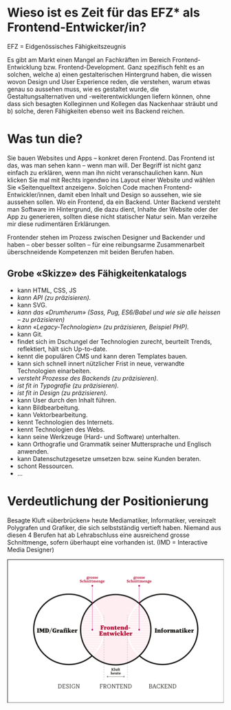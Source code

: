 # Wieso ist es Zeit für das EFZ* als Frontend-Entwicker/in?

EFZ = Eidgenössisches Fähigkeitszeugnis

Es gibt am Markt einen Mangel an Fachkräften im Bereich Frontend-Entwicklung bzw. Frontend-Development. Ganz spezifisch fehlt es an solchen, welche a) einen gestalterischen Hintergrund haben, die wissen wovon Design und User Experience reden, die verstehen, warum etwas genau so aussehen muss, wie es gestaltet wurde, die Gestaltungsalternativen und -weiterentwicklungen liefern können, ohne dass sich besagten Kolleginnen und Kollegen das Nackenhaar sträubt und b) solche, deren Fähigkeiten ebenso weit ins Backend reichen.

# Was tun die?
Sie bauen Websites und Apps – konkret deren Frontend. Das Frontend ist das, was man sehen kann – wenn man will. Der Begriff ist nicht ganz einfach zu erklären, wenn man ihn nicht veranschaulichen kann. Nun klicken Sie mal mit Rechts irgendwo ins Layout einer Website und wählen Sie «Seitenquelltext anzeigen». Solchen Code machen Frontend-Entwickler/innen, damit eben Inhalt und Design so aussehen, wie sie aussehen sollen. Wo ein Frontend, da ein Backend. Unter Backend versteht man Software im Hintergrund, die dazu dient, Inhalte der Website oder der App zu generieren, sollten diese nicht statischer Natur sein. Man verzeihe mir diese rudimentären Erklärungen.

Frontender stehen im Prozess zwischen Designer und Backender und haben – ober besser sollten – für eine reibungsarme Zusammenarbeit überschneidende Kompetenzen mit beiden Berufen haben.

## Grobe «Skizze» des Fähigkeitenkatalogs
- kann HTML, CSS, JS
- *kann API (zu präzisieren).*
- kann SVG.
- *kann das «Drumherum» (Sass, Pug, ES6/Babel und wie sie alle heissen – zu präzisieren)*
- *kann «Legacy-Technologien» (zu präzisieren, Beispiel PHP).*
- kann Git.
- findet sich im Dschungel der Technologien zurecht, beurteilt Trends, reflektiert, hält sich Up-to-date.
- kennt die populären CMS und kann deren Templates bauen.
- kann sich schnell innert nützlicher Frist in neue, verwandte Technologien einarbeiten.
- *versteht Prozesse des Backends (zu präzisieren).*
- *ist fit in Typografie (zu präzisieren).*
- *ist fit in Design (zu präzisieren).*
- kann User durch den Inhalt führen.
- kann Bildbearbeitung.
- kann Vektorbearbeitung.
- kennt Technologien des Internets.
- kennt Technologien des Webs.
- kann seine Werkzeuge (Hard- und Software) unterhalten.
- kann Orthografie und Grammatik seiner Muttersprache und Englisch anwenden.
- kann Datenschutzgesetze umsetzen bzw. seine Kunden beraten.
- schont Ressourcen.
- …

# Verdeutlichung der Positionierung
Besagte Kluft «überbrücken» heute Mediamatiker, Informatiker, vereinzelt Polygrafen und Grafiker, die sich selbstständig vertieft haben. Niemand aus diesen 4 Berufen hat ab Lehrabschluss eine ausreichend grosse Schnittmenge, sofern überhaupt eine vorhanden ist. (IMD = Interactive Media Designer)

![Alt text](/kluft.png)

